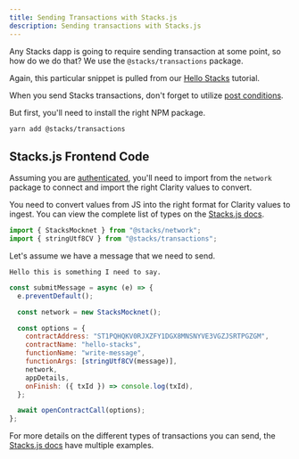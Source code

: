 ```yaml
---
title: Sending Transactions with Stacks.js
description: Sending transactions with Stacks.js
---
```


Any Stacks dapp is going to require sending transaction at some point, so how do we do that? We use the `@stacks/transactions` package.

Again, this particular snippet is pulled from our [Hello Stacks](../tutorials/hello-stacks.md) tutorial.

When you send Stacks transactions, don't forget to utilize [post conditions](./post-conditions.md).

But first, you'll need to install the right NPM package.

```bash
yarn add @stacks/transactions
```

## Stacks.js Frontend Code

Assuming you are [authenticated](./stacks-js-auth.md), you'll need to import from the `network` package to connect and import the right Clarity values to convert.

You need to convert values from JS into the right format for Clarity values to ingest. You can view the complete list of types on the [Stacks.js docs](https://stacks.js.org/modules/_stacks_transactions#constructing-clarity-values).

```js
import { StacksMocknet } from "@stacks/network";
import { stringUtf8CV } from "@stacks/transactions";
```

Let's assume we have a message that we need to send.

```
Hello this is something I need to say.
```

```js
const submitMessage = async (e) => {
  e.preventDefault();

  const network = new StacksMocknet();

  const options = {
    contractAddress: "ST1PQHQKV0RJXZFY1DGX8MNSNYVE3VGZJSRTPGZGM",
    contractName: "hello-stacks",
    functionName: "write-message",
    functionArgs: [stringUtf8CV(message)],
    network,
    appDetails,
    onFinish: ({ txId }) => console.log(txId),
  };

  await openContractCall(options);
};
```

For more details on the different types of transactions you can send, the [Stacks.js docs](https://stacks.js.org/modules/_stacks_transactions) have multiple examples.
